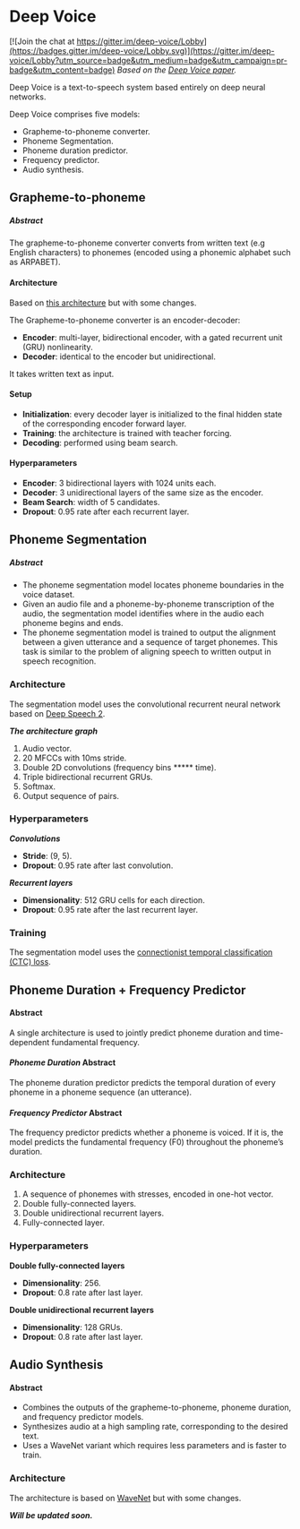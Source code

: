 # Deep Voice

[![Join the chat at https://gitter.im/deep-voice/Lobby](https://badges.gitter.im/deep-voice/Lobby.svg)](https://gitter.im/deep-voice/Lobby?utm_source=badge&utm_medium=badge&utm_campaign=pr-badge&utm_content=badge)
*Based on the [Deep Voice paper](https://arxiv.org/pdf/1702.07825.pdf).*

Deep Voice is a text-to-speech system based entirely on deep neural networks.

Deep Voice comprises five models:

- Grapheme-to-phoneme converter.
- Phoneme Segmentation.
- Phoneme duration predictor.
- Frequency predictor.
- Audio synthesis.

## Grapheme-to-phoneme
##### Abstract
The grapheme-to-phoneme converter converts from written text (e.g English characters) to phonemes (encoded using a phonemic alphabet such as ARPABET).

#### Architecture
Based on [this architecture](https://arxiv.org/pdf/1506.00196.pdf) but with some changes.

The Grapheme-to-phoneme converter is an encoder-decoder:

- **Encoder**: multi-layer, bidirectional encoder, with a gated recurrent unit (GRU) nonlinearity.  
- **Decoder**: identical to the encoder but unidirectional.

It takes written text as input.

#### Setup
- **Initialization**: every decoder layer is initialized to the final hidden state of the corresponding encoder forward layer.  
- **Training**: the architecture is trained with teacher forcing.  
- **Decoding**: performed using beam search.

#### Hyperparameters
- **Encoder**: 3 bidirectional layers with 1024 units each.  
- **Decoder**: 3 unidirectional layers of the same size as the encoder.  
- **Beam Search**: width of 5 candidates.  
- **Dropout**: 0.95 rate after each recurrent layer.

## Phoneme Segmentation
##### Abstract
- The phoneme segmentation model locates phoneme boundaries in the voice dataset.  
- Given an audio file and a phoneme-by-phoneme transcription of the audio, the segmentation model identifies where in the audio each phoneme begins and ends.  
- The phoneme segmentation model is trained to output the alignment between a given utterance and a sequence of target phonemes. This task is similar to the problem of aligning speech to written output in speech recognition.

### Architecture
The segmentation model uses the convolutional recurrent neural network based on [Deep Speech 2](https://arxiv.org/pdf/1512.02595.pdf).

***The architecture graph***

1. Audio vector.
2. 20 MFCCs with 10ms stride.
2. Double 2D convolutions (frequency bins ***** time).
3. Triple bidirectional recurrent GRUs.
4. Softmax.
5. Output sequence of pairs.

### Hyperparameters
***Convolutions***
- **Stride**: (9, 5).
- **Dropout**: 0.95 rate after last convolution.

***Recurrent layers***
- **Dimensionality**: 512 GRU cells for each direction.
- **Dropout**: 0.95 rate after the last recurrent layer.

### Training
The segmentation model uses the [connectionist temporal classification (CTC) loss](ftp://ftp.idsia.ch/pub/juergen/icml2006.pdf).

## Phoneme Duration + Frequency Predictor
#### Abstract
A single architecture is used to jointly predict phoneme duration and time-dependent fundamental frequency.

#### *Phoneme Duration* Abstract
The phoneme duration predictor predicts the temporal duration of every phoneme in a phoneme sequence (an utterance).

#### *Frequency Predictor* Abstract
The frequency predictor predicts whether a phoneme is voiced. If it is, the model predicts the fundamental frequency (F0) throughout the phoneme’s duration.

### Architecture
1. A sequence of phonemes with stresses, encoded in one-hot vector.
2. Double fully-connected layers.
3. Double unidirectional recurrent layers.
4. Fully-connected layer.

### Hyperparameters
**Double fully-connected layers**
- **Dimensionality**: 256.
- **Dropout**: 0.8 rate after last layer.

**Double unidirectional recurrent layers**
- **Dimensionality**: 128 GRUs.
- **Dropout**: 0.8 rate after last layer.

## Audio Synthesis
#### Abstract
* Combines the outputs of the grapheme-to-phoneme, phoneme duration, and  frequency predictor models.
* Synthesizes audio at a high sampling rate, corresponding to the desired text.
* Uses a WaveNet variant which requires less parameters and is faster to train.

### Architecture
The architecture is based on [WaveNet](https://github.com/basveeling/wavenet) but with some changes.

***Will be updated soon.***